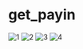# get_payin

![1](https://github.com/user-attachments/assets/dfc18715-1410-48e8-8bda-7461e344a15b)
![2](https://github.com/user-attachments/assets/af903678-a2fc-42aa-b7a1-016af6f855de)
![3](https://github.com/user-attachments/assets/113ec171-2598-4097-95cd-4be41788987f)
![4](https://github.com/user-attachments/assets/66a2c4d1-aa32-4132-af11-89186139bc76)
